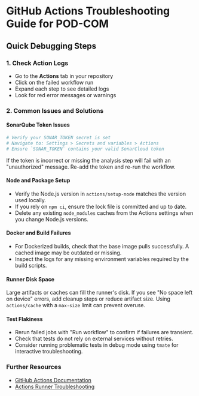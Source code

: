 # GitHub Actions Troubleshooting Guide for POD-COM

## Quick Debugging Steps

### 1. Check Action Logs
- Go to the **Actions** tab in your repository
- Click on the failed workflow run
- Expand each step to see detailed logs
- Look for red error messages or warnings

### 2. Common Issues and Solutions

#### SonarQube Token Issues
```bash
# Verify your SONAR_TOKEN secret is set
# Navigate to: Settings > Secrets and variables > Actions
# Ensure `SONAR_TOKEN` contains your valid SonarCloud token
```
If the token is incorrect or missing the analysis step will fail with an "unauthorized" message. Re-add the token and re-run the workflow.

#### Node and Package Setup
- Verify the Node.js version in `actions/setup-node` matches the version used locally.
- If you rely on `npm ci`, ensure the lock file is committed and up to date.
- Delete any existing `node_modules` caches from the Actions settings when you change Node.js versions.

#### Docker and Build Failures
- For Dockerized builds, check that the base image pulls successfully. A cached image may be outdated or missing.
- Inspect the logs for any missing environment variables required by the build scripts.

#### Runner Disk Space
Large artifacts or caches can fill the runner's disk. If you see "No space left on device" errors, add cleanup steps or reduce artifact size. Using `actions/cache` with a `max-size` limit can prevent overuse.

#### Test Flakiness
- Rerun failed jobs with "Run workflow" to confirm if failures are transient.
- Check that tests do not rely on external services without retries.
- Consider running problematic tests in debug mode using `tmate` for interactive troubleshooting.

### Further Resources
- [GitHub Actions Documentation](https://docs.github.com/actions)
- [Actions Runner Troubleshooting](https://github.com/actions/runner/blob/main/docs/adrs/0257-troubleshooting.md)
